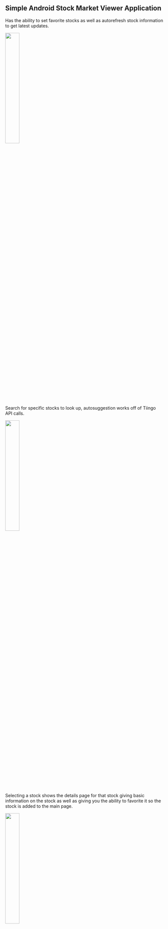 ## Simple Android Stock Market Viewer Application

Has the ability to set favorite stocks as well as autorefresh stock information to get latest updates.


<img src="https://user-images.githubusercontent.com/43617697/136257149-c9727b9c-4fea-43ca-b674-cae1f7cddfbc.png" width="30%">

Search for specific stocks to look up, autosuggestion works off of Tiingo API calls.

<img src="https://user-images.githubusercontent.com/43617697/136256612-b11d072a-90ac-4822-91c8-ede7a8ae2b8e.png" width="30%">

Selecting a stock shows the details page for that stock giving basic information on the stock as well as giving you the ability to favorite it so the stock is added to the main page.

<img src="https://user-images.githubusercontent.com/43617697/136257252-0ab83774-65a3-4051-bd31-4ab94b1c9913.png" width="30%">

